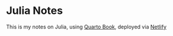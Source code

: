 # Julia Notes

This is my notes on Julia, using [Quarto Book](https://quarto.org/docs/reference/projects/books.html), deployed via [Netlify](https://julia-notes-lightbridge.netlify.app)